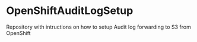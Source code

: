 # OpenShiftAuditLogSetup
Repository with intructions on how to setup Audit log forwarding to S3 from OpenShift
